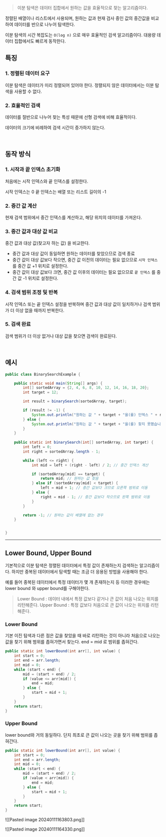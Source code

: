 > 이분 탐색은 데이터 집합에서 원하는 값을 효율적으로 찾는 알고리즘이다.

정렬된 배열이나 리스트에서 사용되며, 원하는 값과 현재 검사 중인 값의 중간값을 비교하여 데이터를 반으로 나누어 탐색한다.

이분 탐색의 시간 복잡도는 `O(log n)` 으로 매우 효율적인 검색 알고리즘이다. 대용량 데이터 집합에서도 빠르게 동작한다.

## 특징

### 1. 정렬된 데이터 요구

이분 탐색은 데이터가 미리 정렬되어 있어야 한다. 정렬되지 않은 데이터에서는 이분 탐색을 사용할 수 없다.

### 2. 효율적인 검색

데이터를 절반으로 나누어 찾는 특성 때문에 선형 검색에 비해 효율적이다.

데이터의 크기에 비례하여 검색 시간이 증가하지 않는다.

<br>

## 동작 방식

### 1. 시작과 끝 인덱스 초기화

처음에는 시작 인덱스와 끝 인덱스를 설정한다. 

시작 인덱스는 0 끝 인덱스는 배열 또는 리스트 길이의 -1

### 2. 중간 값 계산

현재 검색 범위에서 중간 인덱스를 계산하고, 해당 위치의 데이터를 가져온다.

### 3. 중간 값과 대상 값 비교

중간 값과 대상 값(찾고자 하는 값) 을 비교한다.

- 중간 값과 대상 값이 동일하면 원하는 데이터를 찾았으므로 검색 종료
- 중간 값이 대상 값보다 작으면, 중간 값 이전의 데이터는 필요 없으므로 `시작 인덱스` 를 중간 값 +1 위치로 설정한다.
- 중간 값이 대상 값보다 크면, 중간 값 이후의 데이터는 필요 없으므로 `끝 인덱스` 를 중간 값 -1 위치로 설정한다.

### 4. 검색 범위 조정 및 반복

시작 인덱스 또는 끝 인덱스 설정을 반복하며 중간 값과 대상 값이 일치하거나 검색 범위가 더 이상 없을 때까지 반복한다.

### 5. 검색 완료

검색 범위가 더 이상 없거나 대상 값을 찾으면 검색이 완료된다.

<br>

## 예시

```java
public class BinarySearchExample {

    public static void main(String[] args) {
        int[] sortedArray = {2, 4, 6, 8, 10, 12, 14, 16, 18, 20};
        int target = 12;

        int result = binarySearch(sortedArray, target);

        if (result != -1) {
            System.out.println("원하는 값 " + target + "을(를) 인덱스 " + result + "에서 찾았습니다.");
        } else {
            System.out.println("원하는 값 " + target + "을(를) 찾지 못했습니다.");
        }
    }
    
    public static int binarySearch(int[] sortedArray, int target) {
        int left = 0;
        int right = sortedArray.length - 1;

        while (left <= right) {
            int mid = left + (right - left) / 2; // 중간 인덱스 계산

            if (sortedArray[mid] == target) {
                return mid; // 원하는 값 찾음
            } else if (sortedArray[mid] < target) {
                left = mid + 1; // 중간 값보다 크므로 오른쪽 범위로 이동
            } else {
                right = mid - 1; // 중간 값보다 작으므로 왼쪽 범위로 이동
            }
        }

        return -1; // 원하는 값이 배열에 없는 경우
    }


}

```


---

## Lower Bound, Upper Bound

기본적으로 이분 탐색은 정렬된 데이터에서 특정 값이 존재하는지 검색하는 알고리즘이다. 하지만 중복된 데이터에서 탐색할 때는 조금 더 응용된 방법을 사용해야 한다.

예를 들어 중복된 데이터에서 특정 데이터가 몇 개 존재하는지 등 이러한 경우에는 lower bound 와 upper bound를 구해야한다.

> Lower Bound : 데이터 내에서 특정 값보다 같거나 큰 값이 처음 나오는 위치를 리턴해준다.
> Upper Bound : 특정 값보다 처음으로 큰 값이 나오는 위치를 리턴해준다.

### Lower Bound

기본 이진 탐색과 다른 점은 값을 찾았을 때 바로 리턴하는 것이 아니라 처음으로 나오는 값을 찾기 위해 범위를 좁혀가면서 찾는다. end = mid 로 범위를 좁혀간다.

```java
public static int lowerBound(int arr[], int value) {
	int start = 0;
	int end = arr.length;
	int mid = 0;
	while (start < end) {
		mid = (start + end) / 2;
		if (value <= arr[mid]) {
			end = mid;
		} else {
			start = mid + 1;
		}
	}
	return start;
}
```

### Upper Bound

lower bound와 거의 동일하다. 단지 최초로 큰 값이 나오는 곳을 찾기 위해 범위를 좁혀간다.

```java
public static int lowerBound(int arr[], int value) {
	int start = 0;
	int end = arr.length;
	int mid = 0;
	while (start < end) {
		mid = (start + end) / 2;
		if (value < arr[mid]) {
			end = mid;
		} else {
			start = mid + 1;
		}
	}
	return start;
}
```


![[Pasted image 20240111163803.png]]


![[Pasted image 20240111164330.png]]